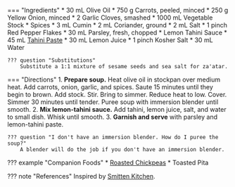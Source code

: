 === "Ingredients"
    * 30 mL Olive Oil
    * 750 g Carrots, peeled, minced
    * 250 g Yellow Onion, minced
    * 2 Garlic Cloves, smashed
    * 1000 mL Vegetable Stock
    * Spices
        * 3 mL Cumin
        * 2 mL Coriander, ground
        * 2 mL Salt
        * 1 pinch Red Pepper Flakes
    * 30 mL Parsley, fresh, chopped
    * Lemon Tahini Sauce
        * 45 mL [Tahini Paste](../sauces/tahini-paste.md)
        * 30 mL Lemon Juice
        * 1 pinch Kosher Salt
        * 30 mL Water

    ??? question "Substitutions"
        Substitute a 1:1 mixture of sesame seeds and sea salt for za'atar.

=== "Directions"
    1. **Prepare soup.** Heat olive oil in stockpan over medium heat. Add carrots, onion, garlic, and spices. Saute 15 minutes until they begin to brown. Add stock. Stir. Bring to simmer. Reduce heat to low. Cover. Simmer 30 minutes until tender. Puree soup with immersion blender until smooth.
    2. **Mix lemon-tahini sauce.** Add tahini, lemon juice, salt, and water to small dish. Whisk until smooth.
    3. **Garnish and serve** with parsley and lemon-tahini paste.

    ??? question "I don't have an immersion blender. How do I puree the soup?"
        A blender will do the job if you don't have an immersion blender.


??? example "Companion Foods"
    * [Roasted Chickpeas](../sides/roasted-chickpeas.md)
    * Toasted Pita

??? note "References"
    Inspired by [Smitten Kitchen](https://smittenkitchen.com/2013/01/carrot-soup-with-tahini-and-crisped-chickpeas/).
